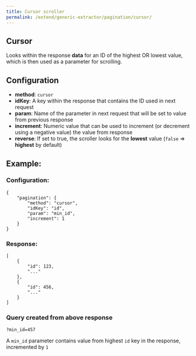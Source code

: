 ```yaml
---
title: Cursor scroller
permalink: /extend/generic-extractor/pagination/cursor/
---
```


## Cursor
Looks within the response **data** for an ID of the highest OR lowest value, which is then used as a parameter for scrolling.

## Configuration
- **method**: `cursor`
- **idKey**: A key within the response that contains the ID used in next request
- **param**: Name of the parameter in next request that will be set to value from previous response
- **increment**: Numeric value that can be used to increment (or decrement using a negative value) the value from response
- **reverse**: If set to true, the scroller looks for the **lowest** value (`false` => **highest** by default)

## Example:

### Configuration:

    {
        "pagination": {
            "method": "cursor",
            "idKey": "id",
            "param": "min_id",
            "increment": 1
        }
    }

### Response:

    [
        {
            "id": 123,
            "..."
        },
        {
            "id": 456,
            "..."
        }
    ]

### Query created from above response

    ?min_id=457

A `min_id` parameter contains value from highest `id` key in the response, incremented by `1`
